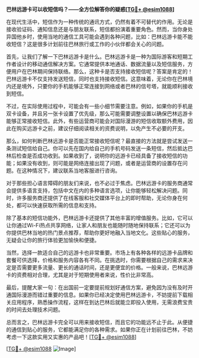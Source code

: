 **巴林远游卡可以收短信吗？——全方位解答你的疑惑[[TG💪+ @esim1088](https://t.me/s/esim1088)]**

在现代生活中，短信作为一种传统的通讯方式，仍然有着不可替代的作用。无论是接收验证码、通知信息还是与朋友联系，短信都扮演着重要角色。然而，当你身处异国他乡时，使用当地的通信工具可能会遇到各种问题，比如：巴林远游卡能不能收短信？这是很多计划前往巴林旅行或工作的小伙伴都会关心的问题。

首先，让我们了解一下巴林远游卡是什么。巴林远游卡是一种为国际游客和短期工作者设计的移动通信解决方案。它通常提供本地通话、数据流量以及短信服务，方便用户在巴林期间保持联络。那么，这种卡是否支持接收短信呢？答案是肯定的！巴林远游卡不仅支持发送短信，同时也支持接收短信。这意味着，无论你在巴林境内还是境外，只要你的手机能够正常连接到网络或者巴林的信号塔，就能顺利接收到短信。

不过，在实际使用过程中，可能会有一些小细节需要注意。例如，如果你的手机是双卡设备，并且另一张卡设置了优先级，那么可能需要调整设置以确保巴林远游卡能够正常接收短信。此外，有些运营商可能会对国际漫游的短信收取额外费用，因此在购买远游卡之前，建议仔细阅读相关的资费说明，以免产生不必要的开支。

那么，如何判断巴林远游卡是否能正常接收短信呢？最直接的方法就是尝试发送一条测试短信给自己。你可以先在国内给自己的手机号码发送一条短信，然后抵达巴林后检查是否成功收到。如果收到了，说明你的远游卡已经具备了接收短信的功能；如果没有收到，则可能是网络连接出现了问题，或者是运营商的设置存在问题。在这种情况下，建议联系当地客服进行咨询。

对于那些担心语言障碍的朋友们来说，也不必过于焦虑。巴林远游卡的服务商通常会提供多语言支持，包括中文在内的多种语言选项，让你能够轻松解决问题。同时，许多服务商还提供了在线客服和社交媒体平台上的即时帮助，无论你身在何处，都可以快速获取所需的信息和支持。

除了基本的短信功能外，巴林远游卡还提供了其他丰富的增值服务。比如，它可以让你通过Wi-Fi热点共享网络，让家人和朋友也能随时随地保持联系；它还可以为你提供巴林当地的热门景点推荐，帮助你更好地融入当地文化。这些贴心的服务，无疑会让你的旅行体验更加愉快和便捷。

当然，选择一款适合自己的远游卡也非常重要。市场上有各种各样的远游卡品牌和套餐可供选择，价格和服务内容各有不同。在挑选时，你需要根据自己的需求来决定是否需要更多流量、更长的通话时间，还是更便宜的价格。一般来说，巴林远游卡的资费相对合理，尤其是对于短期使用者来说，性价比非常高。

最后，提醒大家一句：在出国前一定要提前规划好通信方案，避免因为没有及时开通国际漫游而错过重要的信息。如果你已经决定使用巴林远游卡，不妨提前下载相关应用程序，熟悉操作流程，这样在到达巴林后就能立即投入使用，无需浪费宝贵的时间去处理技术问题。

总而言之，巴林远游卡完全可以用来接收短信，而且它的功能远不止于此。从便捷的通信到贴心的服务，它都能满足你的各种需求。如果你正在计划前往巴林，不妨考虑一下这款实用又实惠的产品吧！[[TG💪+ @esim1088](https://t.me/s/esim1088)]

[[TG💪+ @esim1088](https://t.me/s/esim1088) ![Image](https://i.postimg.cc/4NQfJmqS/Snipaste-2025-05-13-00-14-12.png)]